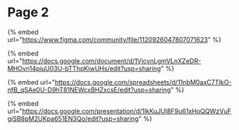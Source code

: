 # Page 2







{% embed url="https://www.figma.com/community/file/1120926047807071623" %}

{% embed url="https://docs.google.com/document/d/1VjcvnLgmVLnXZeDR-MHOvn14piuU03U-bTThpKiwUHs/edit?usp=sharing" %}









{% embed url="https://docs.google.com/spreadsheets/d/11nbM0axC7TIkO-nfB_qSAe0U-D9hT81NEWcxBHZxcsE/edit?usp=sharing" %}

{% embed url="https://docs.google.com/presentation/d/1lkKuJUI8F9u61xHoQQWzVuFgiSB8pM2UKpa651EN3Qo/edit?usp=sharing" %}
